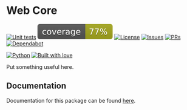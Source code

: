 # Web Core

[![Unit tests](https://github.com/sweetrpg/web-core/actions/workflows/python-ci.yml/badge.svg)](https://github.com/sweetrpg/web-core/actions/workflows/python-ci.yml)
[![Coverage](https://github.com/sweetrpg/web-core/blob/develop/coverage.svg)](https://github.com/sweetrpg/web-core)
[![License](https://img.shields.io/github/license/sweetrpg/web-core.svg)](https://img.shields.io/github/license/sweetrpg/web-core.svg)
[![Issues](https://img.shields.io/github/issues/sweetrpg/web-core.svg)](https://img.shields.io/github/issues/sweetrpg/web-core.svg)
[![PRs](https://img.shields.io/github/issues-pr/sweetrpg/web-core.svg)](https://img.shields.io/github/issues-pr/sweetrpg/web-core.svg)
[![Dependabot](https://badgen.net/github/dependabot/sweetrpg/web-core)](https://badgen.net/github/dependabot/sweetrpg/web-core)

[![Python](https://img.shields.io/badge/Python-3776AB?style=for-the-badge&logo=python&logoColor=white)](https://img.shields.io/badge/Python-3776AB?style=for-the-badge&logo=python&logoColor=white)
[![Built with love](https://ForTheBadge.com/images/badges/built-with-love.svg)](https://ForTheBadge.com/images/badges/built-with-love.svg)

Put something useful here.

## Documentation

Documentation for this package can be found [here](https://sweetrpg.github.io/web-core).
